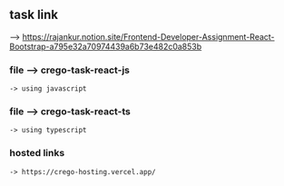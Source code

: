 ## task link 
  --> https://rajankur.notion.site/Frontend-Developer-Assignment-React-Bootstrap-a795e32a70974439a6b73e482c0a853b


### file  --> crego-task-react-js 
    -> using javascript

### file  --> crego-task-react-ts
    -> using typescript

### hosted links 
    -> https://crego-hosting.vercel.app/